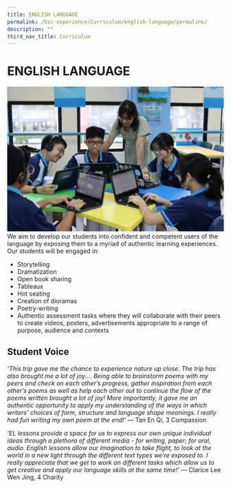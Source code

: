 ```yaml
---
title: ENGLISH LANGUAGE
permalink: /hsc-experience/Curriculum/english-language/permalink/
description: ""
third_nav_title: Curriculum
---
```

ENGLISH LANGUAGE
================
![](/images/Curriculum/English.jpeg)
We aim to develop our students into confident and competent users of the language by exposing them to a myriad of authentic learning experiences. Our students will be engaged in:  
  

*   Storytelling
*   Dramatization
*   Open book sharing
*   Tableaux
*   Hot seating
*   Creation of dioramas
*   Poetry-writing
*   Authentic assessment tasks where they will collaborate with their peers to create videos, posters, advertisements appropriate to a range of purpose, audience and contexts

Student Voice
-------------

_‘This trip gave me the chance to experience nature up close. The trip has also brought me a lot of joy.... Being able to brainstorm poems with my peers and check on each other’s progress, gather inspiration from each other’s poems as well as help each other out to continue the flow of the poems written brought a lot of joy! More importantly, it gave me an authentic opportunity to apply my understanding of the ways in which writers’ choices of form, structure and language shape meanings. I really had fun writing my own poem at the end!’_ — Tan En Qi, 3 Compassion  
  
_‘EL lessons provide a space for us to express our own unique individual ideas through a plethora of different media - for writing, paper; for oral, audio. English lessons allow our imagination to take flight, to look at the world in a new light through the different text types we’re exposed to. I really appreciate that we get to work on different tasks which allow us to get creative and apply our language skills at the same time!’_ — Clarice Lee Wen Jing, 4 Charity